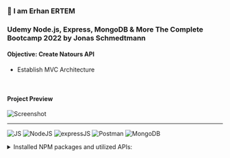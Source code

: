 ### 👋 **I am Erhan ERTEM**

### Udemy Node.js, Express, MongoDB & More The Complete Bootcamp 2022 by Jonas Schmedtmann

#### **Objective:** Create Natours API

- Establish MVC Architecture

&emsp;

<!-- #### Link to Project &rarr; [Natours-App](https://natours-app-erhan-ertem.heroku.app) -->

#### Project Preview

![Screenshot](screenshot.gif)

---

![JS](https://img.shields.io/badge/JavaScript-323330?style=flat&logo=javascript&logoColor=F7DF1E) ![NodeJS](https://img.shields.io/badge/Node.js-339933?style=flat&logo=nodedotjs&logoColor=white) ![expressJS](https://img.shields.io/badge/Express.js-000000?style=flat&logo=express&logoColor=white) ![Postman](https://img.shields.io/badge/Postman-FF6C37?style=flat&logo=Postman&logoColor=white) ![MongoDB](https://img.shields.io/badge/MongoDB-4EA94B?style=flat&logo=mongodb&logoColor=white)

<details>
<summary>Installed NPM packages and utilized APIs:</summary>

| Package command                       | Package link                                                                                                  | Description                                                                                                                                                                                  |
| ------------------------------------- | ------------------------------------------------------------------------------------------------------------- | -------------------------------------------------------------------------------------------------------------------------------------------------------------------------------------------- |
| npm i -g nodemon                      | https://www.npmjs.com/package/nodemon                                                                         | Nodemon is a helper tool for developing Node.js based applications.                                                                                                                          |
| npm i -g win-node-env                 | https://www.npmjs.com/package/win-node-env                                                                    | Run npm scripts on Windows (package.JSON) that set (common) environment variables.                                                                                                           |
| npm i -g ndb                          | https://www.npmjs.com/package/ndb                                                                             | An improved debugging experience for Node.js thru ChromeDevTools                                                                                                                             |
| npm i dotenv                          | https://www.npmjs.com/package/dotenv                                                                          | Dotenv is a zero-dependency module that loads environment variables from a .env file into process.env                                                                                        |
| npm i express                         | https://www.npmjs.com/package/express                                                                         | Fast, unopinionated, minimalist web framework for Node.js                                                                                                                                    |
| npm i morgan                          | https://www.npmjs.com/package/morgan                                                                          | HTTP request logger middleware for node terminal.js                                                                                                                                          |
| npm i mongoose                        | https://www.npmjs.com/package/mongoose                                                                        | Mongoose is a MongoDB object modeling tool designed to work in an asynchronous environment (MongoDB driver)                                                                                  |
| npm i slugify                         | https://www.npmjs.com/package/slugify                                                                         | Slugifies the strings                                                                                                                                                                        |
| npm i validator                       | https://www.npmjs.com/package/validator                                                                       | A library of string validators and sanitizers                                                                                                                                                |
| npm i bcryptjs                        | https://github.com/dcodeIO/bcrypt.js                                                                          | Optimized bcrypt in JavaScript with zero dependencies                                                                                                                                        |
| npm i jsonwebtoken                    | https://www.npmjs.com/package/jsonwebtoken                                                                    | An implementation of JSON Web Tokens                                                                                                                                                         |
| npm i nodemailer                      | https://nodemailer.com/about/                                                                                 | Send emails from Node.js                                                                                                                                                                     |
| npm i express-rate-limit              | https://www.npmjs.com/package/express-rate-limit                                                              | Security: Basic rate-limiting middleware for Express. (Security measure for DOS or Bruteforce attacks)                                                                                       |
| npm i helmet                          | https://www.npmjs.com/package/helmet                                                                          | Security: Helps you secure your Express apps by setting various HTTP headers. (Secure HTTP Headers)                                                                                          |
| npm i express-mongo-sanitize          | https://www.npmjs.com/package/express-mongo-sanitize                                                          | Security: Sanitizes user-supplied data to prevent MongoDB Operator Injection.                                                                                                                |
| npm i xss-clean                       | https://www.npmjs.com/package/xss-clean                                                                       | Security: Node.js Connect middleware to sanitize user input coming from POST body, GET queries, and url params.                                                                              |
| npm i hpp                             | https://www.npmjs.com/package/hpp                                                                             | Security: Express middleware to protect against HTTP Parameter Pollution attacks.                                                                                                            |
| npm i pug                             | https://www.npmjs.com/package/pug                                                                             | Pug is a high performance template engine.                                                                                                                                                   |
| npm i axios OR via script referencing | https://www.npmjs.com/package/axios OR https://cdnjs.com/libraries/axios OR https://axios-http.com/docs/intro | Axios is a promise-based HTTP Client for node.js and the browser.                                                                                                                            |
| npm i cookie-parser                   | https://www.npmjs.com/package/cookie-parser                                                                   | Parse Cookie header and populate req.cookies with an object keyed by the cookie names.                                                                                                       |
| npm i parcel-bundler --save-dev       | https://www.npmjs.com/package/parcel-bundler OR https://parceljs.org/getting-started/migration/               | Web application bundler                                                                                                                                                                      |
| npm i parcel --save-dev               | https://www.npmjs.com/package/parcel-bundler OR https://parceljs.org/getting-started/migration/               | Web application bundler                                                                                                                                                                      |
| npm i core-js                         | https://www.npmjs.com/package/core-js                                                                         | Polyfilling support for older browsers                                                                                                                                                       |
| npm i regenerator-runtime             | https://www.npmjs.com/package/regenerator-runtime                                                             | Standalone runtime for Regenerator-compiled generator and async functions.                                                                                                                   |
| npm i --save mapbox-gl                | https://www.npmjs.com/package/mapbox-gl OR https://docs.mapbox.com/mapbox-gl-js/guides/install/               | Mapbox library                                                                                                                                                                               |
| npm i --save multer                   | https://www.npmjs.com/package/multer                                                                          | Multer is a node.js middleware for handling multipart/form-data, which is primarily used for uploading files. Multer will not process any form which is not multipart (multipart/form-data). |

</details>

&emsp;

